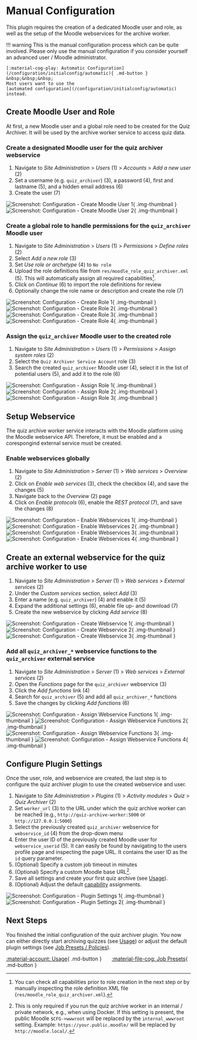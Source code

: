 # Manual Configuration

This plugin requires the creation of a dedicated Moodle user and role, as well
as the setup of the Moodle webservices for the archive worker.

!!! warning
    This is the manual configuration process which can be quite involved. Please
    only use the manual configuration if you consider yourself an advanced user
    / Moodle administrator.

    [:material-cog-play: Automatic Configuration](/configuration/initialconfig/automatic){ .md-button }
    &nbsp;&nbsp;&nbsp;
    Most users want to use the
    [automated configuration](/configuration/initialconfig/automatic) instead.

## Create Moodle User and Role

At first, a new Moodle user and a global role need to be created for the Quiz
Archiver. It will be used by the archive worker service to access quiz data.

### Create a designated Moodle user for the quiz archiver webservice
    
1. Navigate to _Site Administration_ > _Users_ (1) > _Accounts_ > _Add a new user_ (2)
2. Set a username (e.g. `quiz_archiver`) (3), a password (4), first and
       lastname (5), and a hidden email address (6)
3. Create the user (7)

![Screenshot: Configuration - Create Moodle User 1](/assets/configuration/configuration_create_moodle_user_1.png){ .img-thumbnail }
![Screenshot: Configuration - Create Moodle User 2](/assets/configuration/configuration_create_moodle_user_2.png){ .img-thumbnail }

### Create a global role to handle permissions for the `quiz_archiver` Moodle user

1. Navigate to _Site Administration_ > _Users_ (1) > _Permissions_ > _Define roles_ (2)
2. Select _Add a new role_ (3)
3. Set _Use role or archetype_ (4) to `No role`
4. Upload the role definitions file from `res/moodle_role_quiz_archiver.xml` (5).
   This will automatically assign all required capabilities[^1].
5. Click on _Continue_ (6) to import the role definitions for review
6. Optionally change the role name or description and create the role (7)

![Screenshot: Configuration - Create Role 1](/assets/configuration/configuration_create_role_1.png){ .img-thumbnail }
![Screenshot: Configuration - Create Role 2](/assets/configuration/configuration_create_role_2.png){ .img-thumbnail }
![Screenshot: Configuration - Create Role 3](/assets/configuration/configuration_create_role_3.png){ .img-thumbnail }
![Screenshot: Configuration - Create Role 4](/assets/configuration/configuration_create_role_4.png){ .img-thumbnail }

[^1]: You can check all capabilities prior to role creation in the next step or
by manually inspecting the role definition XML file
(`res/moodle_role_quiz_archiver.xml`).

### Assign the `quiz_archiver` Moodle user to the created role

1. Navigate to _Site Administration_ > _Users_ (1) > _Permissions_ > _Assign system roles_ (2)
2. Select the `Quiz Archiver Service Account` role (3)
3. Search the created `quiz_archiver` Moodle user (4), select it in the list
   of potential users (5), and add it to the role (6)

![Screenshot: Configuration - Assign Role 1](/assets/configuration/configuration_assign_role_1.png){ .img-thumbnail }
![Screenshot: Configuration - Assign Role 2](/assets/configuration/configuration_assign_role_2.png){ .img-thumbnail }
![Screenshot: Configuration - Assign Role 3](/assets/configuration/configuration_assign_role_3.png){ .img-thumbnail }


## Setup Webservice

The quiz archive worker service interacts with the Moodle platform using the
Moodle webservice API. Therefore, it must be enabled and a corespongind external
service must be created.

### Enable webservices globally

1. Navigate to _Site Administration_ > _Server_ (1) > _Web services_ > _Overview_ (2)
2. Click on _Enable web services_ (3), check the checkbox (4), and save the
   changes (5)
3. Navigate back to the _Overview_ (2) page
4. Click on _Enable protocols_ (6), enable the _REST protocol_ (7), and save the
   changes (8)

![Screenshot: Configuration - Enable Webservices 1](/assets/configuration/configuration_enable_webservices_1.png){ .img-thumbnail }
![Screenshot: Configuration - Enable Webservices 2](/assets/configuration/configuration_enable_webservices_2.png){ .img-thumbnail }
![Screenshot: Configuration - Enable Webservices 3](/assets/configuration/configuration_enable_webservices_3.png){ .img-thumbnail }
![Screenshot: Configuration - Enable Webservices 4](/assets/configuration/configuration_enable_webservices_4.png){ .img-thumbnail }

## Create an external webservice for the quiz archive worker to use

1. Navigate to _Site Administration_ > _Server_ (1) > _Web services_ > _External services_ (2)
2. Under the _Custom services_ section, select _Add_ (3)
3. Enter a name (e.g. `quiz_archiver`) (4) and enable it (5)
4. Expand the additional settings (6), enable file up- and download (7)
5. Create the new webservice by clicking _Add service_ (8)

![Screenshot: Configuration - Create Webservice 1](/assets/configuration/configuration_create_webservice_1.png){ .img-thumbnail }
![Screenshot: Configuration - Create Webservice 2](/assets/configuration/configuration_create_webservice_2.png){ .img-thumbnail }
![Screenshot: Configuration - Create Webservice 3](/assets/configuration/configuration_create_webservice_3.png){ .img-thumbnail }

### Add all `quiz_archiver_*` webservice functions to the `quiz_archiver` external service

1. Navigate to _Site Administration_ > _Server_ (1) > _Web services_ > _External services_ (2)
2. Open the _Functions_ page for the `quiz_archiver` webservice (3)
3. Click the _Add functions_ link (4)
4. Search for `quiz_archiver` (5) and add all `quiz_archiver_*` functions
5. Save the changes by clicking _Add functions_ (6)

![Screenshot: Configuration - Assign Webservice Functions 1](/assets/configuration/configuration_assign_webservice_functions_1.png){ .img-thumbnail }
![Screenshot: Configuration - Assign Webservice Functions 2](/assets/configuration/configuration_assign_webservice_functions_2.png){ .img-thumbnail }
![Screenshot: Configuration - Assign Webservice Functions 3](/assets/configuration/configuration_assign_webservice_functions_3.png){ .img-thumbnail }
![Screenshot: Configuration - Assign Webservice Functions 4](/assets/configuration/configuration_assign_webservice_functions_4.png){ .img-thumbnail }


## Configure Plugin Settings

Once the user, role, and webservice are created, the last step is to configure
the quiz archiver plugin to use the created webservice and user.

1. Navigate to _Site Administration_ > _Plugins_ (1) > _Activity modules_ >
   _Quiz_ > _Quiz Archiver_ (2)
2. Set `worker_url` (3) to the URL under which the quiz archive worker can be
   reached (e.g., `http://quiz-archive-worker:5000` or `http://127.0.0.1:5000`)
3. Select the previously created `quiz_archiver` webservice for `webservice_id` (4)
   from the drop-down menu
4. Enter the user ID of the previously created Moodle user for `webservice_userid` (5).
   It can easily be found by navigating to the users profile page and inspecting
   the page URL. It contains the user ID as the `id` query parameter.
5. (Optional) Specify a custom job timeout in minutes
6. (Optional) Specify a custom Moodle base URL[^2].
7. Save all settings and create your first quiz archive (see [Usage](#usage)).
8. (Optional) Adjust the default [capability](#capabilities) assignments.

![Screenshot: Configuration - Plugin Settings 1](/assets/configuration/configuration_plugin_settings_1.png){ .img-thumbnail }
![Screenshot: Configuration - Plugin Settings 2](/assets/configuration/configuration_plugin_settings_2.png){ .img-thumbnail }

[^2]: This is only required if you run the quiz archive worker in an internal / 
private network, e.g., when using Docker. If this setting is present, the public
Moodle `$CFG->wwwroot` will be replaced by the `internal_wwwroot` setting.
Example: `https://your.public.moodle/` will be replaced by `http://moodle.local/`.


## Next Steps

You finished the initial configuration of the quiz archiver plugin. You now can
either directly start archiving quizzes (see [Usage](/usage)) or adjust the
default plugin settings (see [Job Presets / Policies](/configuration/presets)).

[:material-account: Usage](/usage){ .md-button }
&nbsp; &nbsp; &nbsp;
[:material-file-cog: Job Presets](/configuration/presets){ .md-button }
